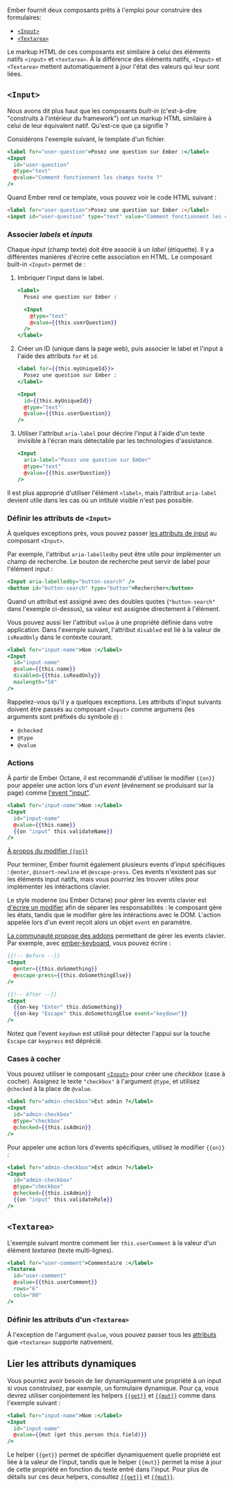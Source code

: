 Ember fournit deux composants prêts à l'emploi pour construire des formulaires:

* [`<Input>`](https://api.emberjs.com/ember/release/classes/Ember.Templates.components/methods/Input?anchor=Input)
* [`<Textarea>`](https://api.emberjs.com/ember/release/classes/Ember.Templates.components/methods/Textarea?anchor=Textarea)

Le markup HTML de ces composants est similaire à celui des éléments natifs `<input>` et `<textarea>`. À la différence des éléments natifs, `<Input>` et `<Textarea>` mettent automatiquement à jour l'état des valeurs qui leur sont liées.

## `<Input>`

Nous avons dit plus haut que les composants _built-in_ (c'est-à-dire "construits à l'intérieur du framework") ont un markup HTML similaire à celui de leur équivalent natif. Qu'est-ce que ça signifie ?

Considérons l'exemple suivant, le template d'un fichier.

```handlebars
<label for="user-question">Posez une question sur Ember :</label>
<Input
  id="user-question"
  @type="text"
  @value="Comment fonctionnent les champs texte ?"
/>
```

Quand Ember rend ce template, vous pouvez voir le code HTML suivant : 

```html
<label for="user-question">Posez une question sur Ember :</label>
<input id="user-question" type="text" value="Comment fonctionnent les champs textes ?" />
```


### Associer _labels_ et _inputs_

Chaque _input_ (champ texte) doit être associé à un _label_ (étiquette). Il y a différentes manières d'écrire cette association en HTML. Le composant built-in `<Input>` permet de :

1. Imbriquer l'input dans le label.

   ```handlebars
   <label>
     Posez une question sur Ember :

     <Input
       @type="text"
       @value={{this.userQuestion}}
     />
   </label>
   ```

2. Créer un ID (unique dans la page web), puis associer le label et l'input à l'aide des attributs `for` et `id`.

   ```handlebars
   <label for={{this.myUniqueId}}>
     Posez une question sur Ember :
   </label>

   <Input
     id={{this.myUniqueId}}
     @type="text"
     @value={{this.userQuestion}}
   />
   ```

3. Utiliser l'attribut `aria-label` pour décrire l'input à l'aide d'un texte invisible à l'écran mais détectable par les technologies d'assistance.

   ```handlebars
   <Input
     aria-label="Posez une question sur Ember"
     @type="text"
     @value={{this.userQuestion}}
   />
   ```

Il est plus approprié d'utiliser l'élément `<label>`, mais l'attribut `aria-label` devient utile dans les cas où un intitulé visible n'est pas possible.


### Définir les attributs de `<Input>`

À quelques exceptions près, vous pouvez passer [les attributs de input](https://developer.mozilla.org/fr/docs/Web/HTML/Element/input#Attributes) au composant `<Input>`.

Par exemple, l'attribut `aria-labelledby` peut être utile pour implémenter un champ de recherche. Le bouton de recherche peut servir de label pour l'élément input :

```handlebars
<Input aria-labelledby="button-search" />
<button id="button-search" type="button">Rechercher</button>
```

Quand un attribut est assigné avec des doubles quotes (`"button-search"` dans l'exemple ci-dessus), sa valeur est assignée directement à l'élément.

Vous pouvez aussi lier l'attribut `value` à une propriété définie dans votre application.
Dans l'exemple suivant, l'attribut `disabled` est lié à la valeur de `isReadOnly` dans le contexte courant.

```handlebars
<label for="input-name">Nom :</label>
<Input
  id="input-name"
  @value={{this.name}}
  disabled={{this.isReadOnly}}
  maxlength="50"
/>
```

Rappelez-vous qu'il y a quelques exceptions. Les attributs d'input suivants doivent être passés au composant `<Input>` comme argumens (les arguments sont préfixés du symbole `@`) :

- `@checked`
- `@type`
- `@value`


### Actions

À partir de Ember Octane, il est recommandé d'utiliser le modifier `{{on}}` pour appeler une action lors d'un _event_ (événement se produisant sur la page) comme [l'event "input"](https://developer.mozilla.org/fr/docs/Web/API/HTMLElement/input_event).

```handlebars
<label for="input-name">Nom :</label>
<Input
  id="input-name"
  @value={{this.name}}
  {{on "input" this.validateName}}
/>
```

[À propos du modifier `{{on}}`](../../upgrading/current-edition/action-on-and-fn/#toc_the-on-modifier)

Pour terminer, Ember fournit également plusieurs events d'input spécifiques :  `@enter`, `@insert-newline` et `@escape-press`. Ces events n'existent pas sur les éléments input natifs, mais vous pourriez les trouver utiles pour implémenter les intéractions clavier.

Le style moderne (ou Ember Octane) pour gérer les events clavier est [d'écrire un modifier](../../upgrading/current-edition/glimmer-components/#toc_writing-your-own-modifiers) afin de séparer les responsabilités : le composant gère les états, tandis que le modifier gère les intéractions avec le DOM. L'action appelée lors d'un event reçoit alors un objet `event` en paramètre.

[La communauté propose des addons](https://emberobserver.com/?query=keyboard) permettant de gérer les events clavier. Par exemple, avec [ember-keyboard](https://github.com/adopted-ember-addons/ember-keyboard), vous pouvez écrire :

```handlebars
{{!-- Before --}}
<Input
  @enter={{this.doSomething}}
  @escape-press={{this.doSomethingElse}}
/>

{{!-- After --}}
<Input
  {{on-key "Enter" this.doSomething}}
  {{on-key "Escape" this.doSomethingElse event="keydown"}}
/>
```

Notez que l'event `keydown` est utilisé pour détecter l'appui sur la touche `Escape` car `keypress` est déprécié.


### Cases à cocher

Vous pouvez utiliser le composant [`<Input>`](https://api.emberjs.com/ember/release/classes/Ember.Templates.components/methods/Input?anchor=Input) pour créer une _checkbox_ (case à cocher). Assignez le texte `"checkbox"` à l'argument `@type`, et utilisez `@checked` à la place de `@value`.

```handlebars
<label for="admin-checkbox">Est admin ?</label>
<Input
  id="admin-checkbox"
  @type="checkbox"
  @checked={{this.isAdmin}}
/>
```

Pour appeler une action lors d'events spécifiques, utilisez le modifier `{{on}}` :

```handlebars
<label for="admin-checkbox">Est admin ?</label>
<Input
  id="admin-checkbox"
  @type="checkbox"
  @checked={{this.isAdmin}}
  {{on "input" this.validateRole}}
/>
```


## `<Textarea>`

L'exemple suivant montre comment lier `this.userComment` à la valeur d'un élément _textarea_ (texte multi-lignes).

```handlebars
<label for="user-comment">Commentaire :</label>
<Textarea
  id="user-comment"
  @value={{this.userComment}}
  rows="6"
  cols="80"
/>
```


### Définir les attributs d'un `<Textarea>`

À l'exception de l'argument `@value`, vous pouvez passer tous les [attributs](https://developer.mozilla.org/fr/docs/Web/HTML/Element/textarea#Attributes) que `<textarea>` supporte nativement.

<!--
  TODO:
  Move this section to a dedicated page for how to build forms.
  Please present a solution that does not use `{{mut}}`.
-->
## Lier les attributs dynamiques

Vous pourriez avoir besoin de lier dynamiquement une propriété à un input si vous construisez, par exemple, un formulaire dynamique. Pour ça, vous devrez utiliser conjointement les helpers [`{{get}}`](https://api.emberjs.com/ember/release/classes/Ember.Templates.helpers/methods/get?anchor=get) et [`{{mut}}`](https://api.emberjs.com/ember/release/classes/Ember.Templates.helpers/methods/mut?anchor=mut) comme dans l'exemple suivant :

```handlebars
<label for="input-name">Nom :</label>
<Input
  id="input-name"
  @value={{mut (get this.person this.field)}}
/>
```

Le helper `{{get}}` permet de spécifier dynamiquement quelle propriété est liée à la valeur de l'input, tandis que le helper `{{mut}}` permet la mise à jour de cette propriété en fonction du texte entré dans l'input. Pour plus de détails sur ces deux helpers, consultez [`{{get}}`](https://api.emberjs.com/ember/release/classes/Ember.Templates.helpers/methods/get?anchor=get)
et [`{{mut}}`](https://api.emberjs.com/ember/release/classes/Ember.Templates.helpers/methods/mut?anchor=mut).
